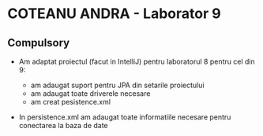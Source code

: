 # COTEANU ANDRA - Laborator 9
## Compulsory

+ Am adaptat proiectul (facut in IntelliJ) pentru laboratorul 8 pentru cel din 9:
  + am adaugat suport pentru JPA din setarile proiectului
  + am adaugat toate driverele necesare
  + am creat pesistence.xml

+ In persistence.xml am adaugat toate informatiile necesare pentru conectarea la baza de date
